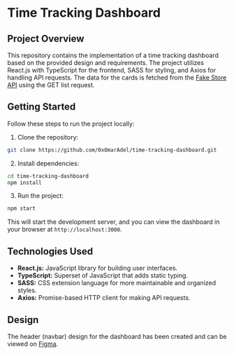 # Time Tracking Dashboard

## Project Overview

This repository contains the implementation of a time tracking dashboard based on the provided design and requirements. The project utilizes React.js with TypeScript for the frontend, SASS for styling, and Axios for handling API requests. The data for the cards is fetched from the [Fake Store API](https://fakestoreapi.com/products?limit=10) using the GET list request.

## Getting Started

Follow these steps to run the project locally:

1. Clone the repository:

```bash
git clone https://github.com/0xOmarAdel/time-tracking-dashboard.git
```

2. Install dependencies:

```bash
cd time-tracking-dashboard
npm install
```

3. Run the project:

```bash
npm start
```

This will start the development server, and you can view the dashboard in your browser at `http://localhost:3000`.

## Technologies Used

- **React.js:** JavaScript library for building user interfaces.
- **TypeScript:** Superset of JavaScript that adds static typing.
- **SASS:** CSS extension language for more maintainable and organized styles.
- **Axios:** Promise-based HTTP client for making API requests.

## Design

The header (navbar) design for the dashboard has been created and can be viewed on [Figma](https://www.figma.com/file/UsF6jByMG1WK84pOJSaQfM/Luftborn?type=design&node-id=0-1&mode=design&t=mmliINrVf0EkdeRg-0).
